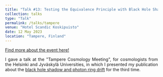 ```yaml
---
title: "Talk #13: Testing the Equivalence Principle with Black Hole Shadows and Photon Rings"
collection: talks
type: "Talk"
permalink: /talks/tampere
venue: "Hotel Scandic Koskipuisto"
date: 12 May 2023
location: "Tampere, Finland"
---
```


<style>
body {
text-align: justify}
</style>

[Find more about the event here!](http://users.jyu.fi/~satunurm/Tre23/public_html/)

I gave a talk at the "Tampere Cosmology Meeting", for cosmologists from the Helsinki and Jyväskylä Universities, in which I presented my publication about the [black hole shadow and photon ring drift](/publications/BHDrifts) for the third time.

